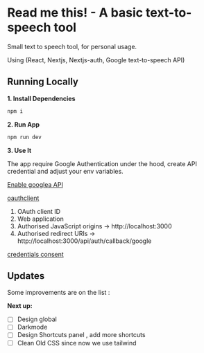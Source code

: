 # Read me this! - A basic text-to-speech tool

Small text to speech tool, for personal usage.

Using (React, Nextjs, Nextjs-auth, Google text-to-speech API)

## Running Locally

**1. Install Dependencies**

```bash
npm i
```

**2. Run App**

```bash
npm run dev
```

**3. Use It**

The app require Google Authentication under the hood, create API credential and adjust your env variables.

[Enable googlea API](https://console.cloud.google.com/apis/library/speech.googleapis.com)

[oauthclient](https://console.cloud.google.com/apis/credentials/oauthclient)

1.  OAuth client ID
2.  Web application
3.  Authorised JavaScript origins -> http://localhost:3000
4.  Authorised redirect URIs -> http://localhost:3000/api/auth/callback/google

[credentials consent](https://console.cloud.google.com/apis/credentials/consent)

## Updates

Some improvements are on the list :

**Next up:**

- [ ] Design global
- [ ] Darkmode
- [ ] Design Shortcuts panel , add more shortcuts
- [ ] Clean Old CSS since now we use tailwind
